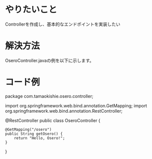 # やりたいこと
Controllerを作成し、基本的なエンドポイントを実装したい

# 解決方法

OseroController.javaの例を以下に示します。

# コード例
package com.tamaokishie.osero.controller;

import org.springframework.web.bind.annotation.GetMapping;
import org.springframework.web.bind.annotation.RestController;

@RestController
public class OseroController {

    @GetMapping("/osero")
    public String getOsero() {
        return "Hello, Osero!";
    }
}